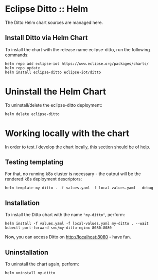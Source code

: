 # Eclipse Ditto :: Helm

The Ditto Helm chart sources are managed here.

## Install Ditto via Helm Chart

To install the chart with the release name eclipse-ditto, run the following commands:

```shell script
helm repo add eclipse-iot https://www.eclipse.org/packages/charts/
helm repo update
helm install eclipse-ditto eclipse-iot/ditto
```

# Uninstall the Helm Chart

To uninstall/delete the eclipse-ditto deployment:

```shell script
helm delete eclipse-ditto
```

# Working locally with the chart

In order to test / develop the chart locally, this section should be of help.

## Testing templating
For that, no running k8s cluster is necessary - the output will be the rendered k8s deployment descriptors:

```shell
helm template my-ditto . -f values.yaml -f local-values.yaml --debug
```

## Installation
To install the Ditto chart with the name `"my-ditto"`, perform:

```shell
helm install -f values.yaml -f local-values.yaml my-ditto . --wait
kubectl port-forward svc/my-ditto-nginx 8080:8080
```

Now, you can access Ditto on [http://localhost:8080](http://localhost:8080) - have fun.

## Uninstallation
To uninstall the chart again, perform:

```shell
helm uninstall my-ditto
```
